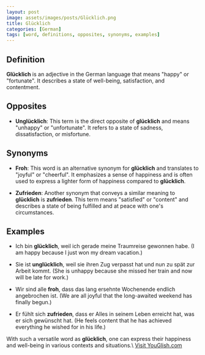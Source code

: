 ```yaml
---
layout: post
image: assets/images/posts/Glücklich.png
title: Glücklich
categories: [German]
tags: [word, definitions, opposites, synonyms, examples]
---
```


## Definition

**Glücklich** is an adjective in the German language that means "happy" or "fortunate". It describes a state of well-being, satisfaction, and contentment.

## Opposites

- **Unglücklich**: This term is the direct opposite of **glücklich** and means "unhappy" or "unfortunate". It refers to a state of sadness, dissatisfaction, or misfortune.

## Synonyms

- **Froh**: This word is an alternative synonym for **glücklich** and translates to "joyful" or "cheerful". It emphasizes a sense of happiness and is often used to express a lighter form of happiness compared to **glücklich**.

- **Zufrieden**: Another synonym that conveys a similar meaning to **glücklich** is **zufrieden**. This term means "satisfied" or "content" and describes a state of being fulfilled and at peace with one's circumstances.

## Examples

- Ich bin **glücklich**, weil ich gerade meine Traumreise gewonnen habe. (I am happy because I just won my dream vacation.)

- Sie ist **unglücklich**, weil sie ihren Zug verpasst hat und nun zu spät zur Arbeit kommt. (She is unhappy because she missed her train and now will be late for work.)

- Wir sind alle **froh**, dass das lang ersehnte Wochenende endlich angebrochen ist. (We are all joyful that the long-awaited weekend has finally begun.)

- Er fühlt sich **zufrieden**, dass er Alles in seinem Leben erreicht hat, was er sich gewünscht hat. (He feels content that he has achieved everything he wished for in his life.)

With such a versatile word as **glücklich**, one can express their happiness and well-being in various contexts and situations.\ <a id="yg-widget-0" class="youglish-widget" data-query="Glücklich" data-lang="german" data-components="8412" data-auto-start="0" data-bkg-color="theme_light" data-title="How%20to%20pronounce%20Glücklich%20in%20German"  rel="nofollow" href="https://youglish.com">Visit YouGlish.com</a><script async src="https://youglish.com/public/emb/widget.js" charset="utf-8"></script>